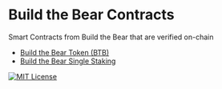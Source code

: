 
# Build the Bear Contracts
Smart Contracts from Build the Bear that are verified on-chain

- [Build the Bear Token (BTB)](https://etherscan.io/address/0xAB8FEfd4CbB4884491053A1d84E7Af17317dA40C)
- [Build the Bear Single Staking](https://etherscan.io/address/0x24ad9922d3f75AaA3530C4788E106Ea0b427f5B2)


[![MIT License](https://img.shields.io/badge/License-GNU%20General%20Public%20License%20v3.0-orange)](https://choosealicense.com/licenses/gpl-3.0/)
